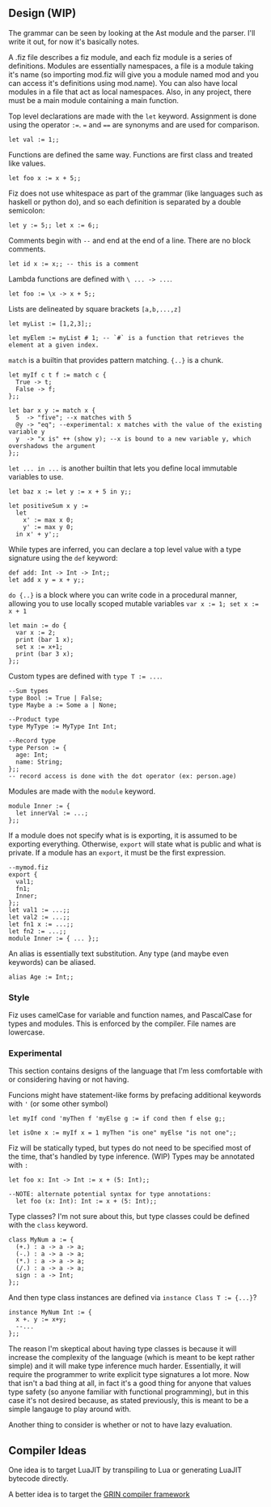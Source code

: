 ## Design (WIP)

The grammar can be seen by looking at the Ast module and the parser. I'll write it out, for now it's basically notes.

A .fiz file describes a fiz module, and each fiz module is a series of definitions. Modules are essentially namespaces, a file is a module taking it's name (so importing mod.fiz will give you a module named mod and you can access it's definitions using mod.name). You can also have local modules in a file that act as local namespaces. Also, in any project, there must be a main module containing a main function. 

Top level declarations are made with the `let` keyword. Assignment is done using the operator `:=`. `=` and `==` are synonyms and are used for comparison.

    let val := 1;;

Functions are defined the same way. Functions are first class and treated like values.

    let foo x := x + 5;;

Fiz does not use whitespace as part of the grammar (like languages such as haskell or python do), and so each definition is separated by a double semicolon:

    let y := 5;; let x := 6;;

Comments begin with `--` and end at the end of a line. There are no block comments.

    let id x := x;; -- this is a comment

Lambda functions are defined with `\ ... -> ...`.

    let foo := \x -> x + 5;;

Lists are delineated by square brackets `[a,b,...,z]`

    let myList := [1,2,3];;

    let myElem := myList # 1; -- `#` is a function that retrieves the element at a given index.

`match` is a builtin that provides pattern matching. `{..}` is a chunk.

    let myIf c t f := match c {
      True -> t;
      False -> f;
    };;

    let bar x y := match x {
      5  -> "five"; --x matches with 5
      @y -> "eq"; --experimental: x matches with the value of the existing variable y
      y  -> "x is" ++ (show y); --x is bound to a new variable y, which overshadows the argument
    };;

`let ... in ...` is another builtin that lets you define local immutable variables to use.

    let baz x := let y := x + 5 in y;;

    let positiveSum x y :=
      let
        x' := max x 0;
        y' := max y 0;
      in x' + y';;

While types are inferred, you can declare a top level value with a type signature using the `def` keyword:

    def add: Int -> Int -> Int;;
    let add x y = x + y;;

`do {..}` is a block where you can write code in a procedural manner, allowing you to use locally scoped mutable variables `var x := 1; set x := x + 1`

    let main := do {
      var x := 2;
      print (bar 1 x);
      set x := x+1;
      print (bar 3 x);
    };;

Custom types are defined with `type T := ...`.

    --Sum types
    type Bool := True | False;
    type Maybe a := Some a | None;

    --Product type
    type MyType := MyType Int Int;

    --Record type
    type Person := {
      age: Int;
      name: String;
    };;
    -- record access is done with the dot operator (ex: person.age)

Modules are made with the `module` keyword.

    module Inner := {
      let innerVal := ...;
    };;

If a module does not specify what is is exporting, it is assumed to be exporting everything. Otherwise, `export` will state what is public and what is private. If a module has an `export`, it must be the first expression.

    --mymod.fiz
    export {
      val1;
      fn1;
      Inner;
    };;
    let val1 := ...;;
    let val2 := ...;;
    let fn1 x := ...;;
    let fn2 := ...;;
    module Inner := { ... };;

An alias is essentially text substitution. Any type (and maybe even keywords) can be aliased.

    alias Age := Int;;

### Style

Fiz uses camelCase for variable and function names, and PascalCase for types and modules. This is enforced by the compiler. File names are lowercase.

### Experimental

This section contains designs of the language that I'm less comfortable with or considering having or not having.

Funcions might have statement-like forms by prefacing additional keywords with `'` (or some other symbol)

    let myIf cond 'myThen f 'myElse g := if cond then f else g;;

    let isOne x := myIf x = 1 myThen "is one" myElse "is not one";;


Fiz will be statically typed, but types do not need to be specified most of the time, that's handled by type inference. (WIP) Types may be annotated with `:`

    let foo x: Int -> Int := x + (5: Int);;

    --NOTE: alternate potential syntax for type annotations:
      let foo (x: Int): Int := x + (5: Int);;

Type classes? I'm not sure about this, but type classes could be defined with the `class` keyword.

    class MyNum a := {
      (+.) : a -> a -> a;
      (-.) : a -> a -> a;
      (*.) : a -> a -> a;
      (/.) : a -> a -> a;
      sign : a -> Int;
    };;

And then type class instances are defined via `instance Class T := {...}`?

    instance MyNum Int := {
      x +. y := x+y;
      --...
    };;

The reason I'm skeptical about having type classes is because it will increase the complexity of the language (which is meant to be kept rather simple) and it will make type inference much harder. Essentially, it will require the programmer to write explicit type signatures a lot more. Now that isn't a bad thing at all, in fact it's a good thing for anyone that values type safety (so anyone familiar with functional programming), but in this case it's not desired because, as stated previously, this is meant to be a simple langauge to play around with.

Another thing to consider is whether or not to have lazy evaluation.

## Compiler Ideas

One idea is to target LuaJIT by transpiling to Lua or generating LuaJIT bytecode directly.

A better idea is to target the [GRIN compiler framework](https:--github.com/grin-compiler/grin)

